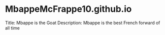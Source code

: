 # MbappeMcFrappe10.github.io
Title: Mbappe is the Goat
Description: Mbappe is the best French forward of all time
<!DOCTYPE html>
<head>
  <title>Mbappe has surpassed Messi and Ronaldo at their age by having 500 goal contributions</title>
</head>
